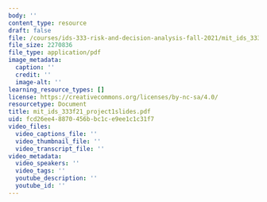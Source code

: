 ```yaml
---
body: ''
content_type: resource
draft: false
file: /courses/ids-333-risk-and-decision-analysis-fall-2021/mit_ids_333f21_project1slides.pdf
file_size: 2270836
file_type: application/pdf
image_metadata:
  caption: ''
  credit: ''
  image-alt: ''
learning_resource_types: []
license: https://creativecommons.org/licenses/by-nc-sa/4.0/
resourcetype: Document
title: mit_ids_333f21_project1slides.pdf
uid: fcd26ee4-8870-456b-bc1c-e9ee1c1c31f7
video_files:
  video_captions_file: ''
  video_thumbnail_file: ''
  video_transcript_file: ''
video_metadata:
  video_speakers: ''
  video_tags: ''
  youtube_description: ''
  youtube_id: ''
---
```

